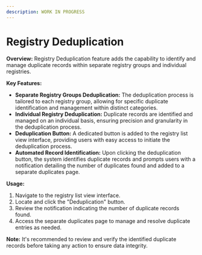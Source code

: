 ```yaml
---
description: WORK IN PROGRESS
---
```


# Registry Deduplication

**Overview:** Registry Deduplication feature adds the capability to identify and manage duplicate records within separate registry groups and individual registries.&#x20;

**Key Features:**

* **Separate Registry Groups Deduplication:** The deduplication process is tailored to each registry group, allowing for specific duplicate identification and management within distinct categories.
* **Individual Registry Deduplication:** Duplicate records are identified and managed on an individual basis, ensuring precision and granularity in the deduplication process.
* **Deduplication Button:** A dedicated button is added to the registry list view interface, providing users with easy access to initiate the deduplication process.
* **Automated Record Identification:** Upon clicking the deduplication button, the system identifies duplicate records and prompts users with a notification detailing the number of duplicates found and added to a separate duplicates page.



**Usage:**

1. Navigate to the registry list view interface.
2. Locate and click the "Deduplication" button.
3. Review the notification indicating the number of duplicate records found.
4. Access the separate duplicates page to manage and resolve duplicate entries as needed.

**Note:** It's recommended to review and verify the identified duplicate records before taking any action to ensure data integrity.



